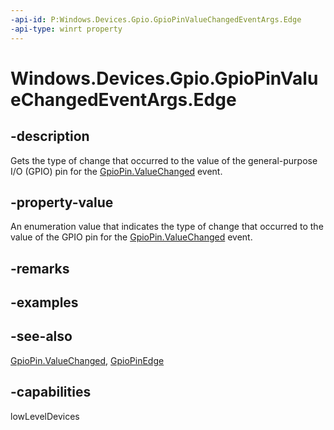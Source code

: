 ----api-id: P:Windows.Devices.Gpio.GpioPinValueChangedEventArgs.Edge
-api-type: winrt property
---<!-- Property syntaxpublic Windows.Devices.Gpio.GpioPinEdge Edge { get; }--># Windows.Devices.Gpio.GpioPinValueChangedEventArgs.Edge## -descriptionGets the type of change that occurred to the value of the general-purpose I/O (GPIO) pin for the [GpioPin.ValueChanged](gpiopin_valuechanged.md) event.## -property-valueAn enumeration value that indicates the type of change that occurred to the value of the GPIO pin for the [GpioPin.ValueChanged](gpiopin_valuechanged.md) event.## -remarks## -examples## -see-also[GpioPin.ValueChanged](gpiopin_valuechanged.md), [GpioPinEdge](gpiopinedge.md)## -capabilitieslowLevelDevices
